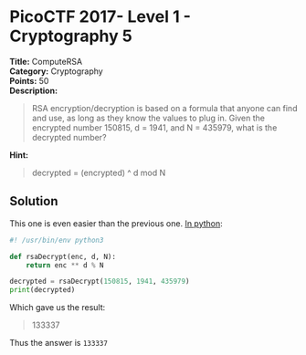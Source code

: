 # PicoCTF 2017- Level 1 - Cryptography 5

**Title:** ComputeRSA  
**Category:** Cryptography  
**Points:** 50  
**Description:**

>RSA encryption/decryption is based on a formula that anyone can find and use, as long as they know the values to plug in. Given the encrypted number 150815, d = 1941, and N = 435979, what is the decrypted number?  

**Hint:**

>decrypted = (encrypted) ^ d mod N  

## Solution

This one is even easier than the previous one. [In python](compute_rsa.py):  

```python
#! /usr/bin/env python3

def rsaDecrypt(enc, d, N):
	return enc ** d % N

decrypted = rsaDecrypt(150815, 1941, 435979)
print(decrypted)
```
Which gave us the result:  
>133337  

Thus the answer is `133337`